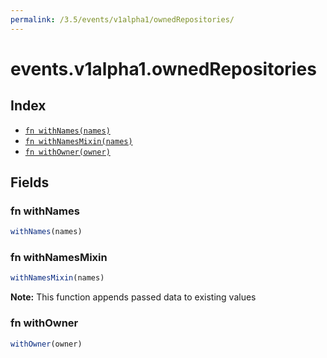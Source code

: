 ```yaml
---
permalink: /3.5/events/v1alpha1/ownedRepositories/
---
```


# events.v1alpha1.ownedRepositories



## Index

* [`fn withNames(names)`](#fn-withnames)
* [`fn withNamesMixin(names)`](#fn-withnamesmixin)
* [`fn withOwner(owner)`](#fn-withowner)

## Fields

### fn withNames

```ts
withNames(names)
```



### fn withNamesMixin

```ts
withNamesMixin(names)
```



**Note:** This function appends passed data to existing values

### fn withOwner

```ts
withOwner(owner)
```

